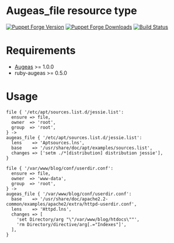 Augeas_file resource type
=========================

[![Puppet Forge Version](http://img.shields.io/puppetforge/v/camptocamp/augeas_file.svg)](https://forge.puppetlabs.com/camptocamp/augeas_file)
[![Puppet Forge Downloads](http://img.shields.io/puppetforge/dt/camptocamp/augeas_file.svg)](https://forge.puppetlabs.com/camptocamp/augeas_file)
[![Build Status](https://img.shields.io/travis/camptocamp/puppet-augeas_file/master.svg)](https://travis-ci.org/camptocamp/puppet-augeas_file)


# Requirements

- [Augeas](http://augeas.net) >= 1.0.0
- ruby-augeas >= 0.5.0

# Usage

```puppet
file { '/etc/apt/sources.list.d/jessie.list':
  ensure => file,
  owner  => 'root',
  group  => 'root',
} ->
augeas_file { '/etc/apt/sources.list.d/jessie.list':
  lens    => 'Aptsources.lns',
  base    => '/usr/share/doc/apt/examples/sources.list',
  changes => ['setm ./*[distribution] distribution jessie'],
}
```

```puppet
file { '/var/www/blog/conf/userdir.conf':
  ensure => file,
  owner  => 'www-data',
  group  => 'root',
} ->
augeas_file { '/var/www/blog/conf/userdir.conf':
  base    => '/usr/share/doc/apache2.2-common/examples/apache2/extra/httpd-userdir.conf',
  lens    => 'Httpd.lns',
  changes => [
    'set Directory/arg "\"/var/www/blog/htdocs\""',
    'rm Directory/directive/arg[.="Indexes"]',
  ],
}
```
